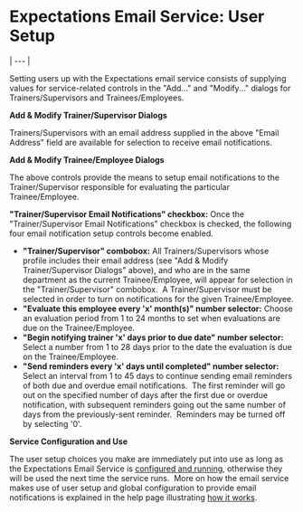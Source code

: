 # Expectations Email Service: User Setup 
| --- |

Setting users up with the Expectations email service consists of supplying values for service-related controls in the "Add..." and "Modify..." dialogs for Trainers/Supervisors and Trainees/Employees.

**Add & Modify Trainer/Supervisor Dialogs**

Trainers/Supervisors with an email address supplied in the above "Email Address" field are available for selection to receive email notifications.

**Add & Modify Trainee/Employee Dialogs**

The above controls provide the means to setup email notifications to the Trainer/Supervisor responsible for evaluating the particular Trainee/Employee.

**"Trainer/Supervisor Email Notifications" checkbox:**
Once the "Trainer/Supervisor Email Notifications" checkbox is checked, the following four email notification setup controls become enabled.

- **"Trainer/Supervisor" combobox:** All Trainers/Supervisors whose profile includes their email address (see "Add & Modify Trainer/Supervisor Dialogs" above), and who are in the same department as the current Trainee/Employee, will appear for selection in the "Trainer/Supervisor" combobox.&nbsp; A Trainer/Supervisor must be selected in order to turn on notifications for the given Trainee/Employee.
- **"Evaluate this employee every 'x' month(s)" number selector:** Choose an evaluation period from 1 to 24 months to set when evaluations are due on the Trainee/Employee.
- **"Begin notifying trainer 'x' days prior to due date" number selector:** Select a number from 1 to 28 days prior to the date the evaluation is due on the Trainee/Employee.
- **"Send reminders every 'x' days until completed" number selector:** Select an interval from 1 to 45 days to continue sending email reminders of both due and overdue email notifications.&nbsp; The first reminder will go out on the specified number of days after the first due or overdue notification, with subsequent reminders going out the same number of days from the previously-sent reminder.&nbsp; Reminders may be turned off by selecting '0'.

**Service Configuration and Use**

The user setup choices you make are immediately put into use as long as the Expectations Email Service is [configured and running](<emailinfra.md>), otherwise they will be used the next time the service runs.&nbsp; More on how the email service makes use of user setup and global configuration to provide email notifications is explained in the help page illustrating [how it works](<emailguide.md>).